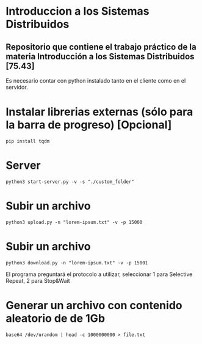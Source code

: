 # Introduccion a los Sistemas Distribuidos
## Repositorio que contiene el trabajo práctico de la materia Introducción a los Sistemas Distribuidos [75.43]
 Es necesario contar con python instalado tanto en el cliente como en el servidor.

# Instalar librerias externas (sólo para la barra de progreso) [Opcional]
    pip install tqdm

# Server
    python3 start-server.py -v -s "./custom_folder"

# Subir un archivo
    python3 upload.py -n "lorem-ipsum.txt" -v -p 15000

# Subir un archivo
    python3 download.py -n "lorem-ipsum.txt" -v -p 15001
    
El programa preguntará el protocolo a utilizar, seleccionar 1 para Selective Repeat, 2 para Stop&Wait

# Generar un archivo con contenido aleatorio de de 1Gb 
    base64 /dev/urandom | head -c 1000000000 > file.txt


